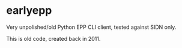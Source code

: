 # earlyepp
Very unpolished/old Python EPP CLI client, tested against SIDN only.

This is old code, created back in 2011.
